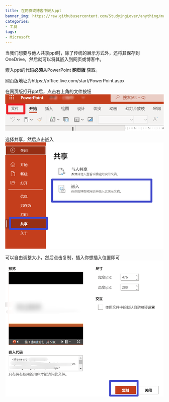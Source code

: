 ```yaml
---
title: 在网页或博客中嵌入ppt
banner_img: https://raw.githubusercontent.com/StudyingLover/anything/main/background.png
categories:
- 工具
tags:
- Microsoft
---
```

当我们想要与他人共享ppt时，除了传统的展示方式外，还将其保存到 OneDrive，然后就可以将其嵌入到网页或博客中。

嵌入ppt的代码**必须**从PowerPoint **网页版** 获取。

网页版地址为https://office.live.com/start/PowerPoint.aspx

在网页版打开ppt后，点击右上角的文件按钮
![](https://raw.githubusercontent.com/StudyingLover/anything/main/20230126203458.png)

选择共享，然后点击嵌入
![](https://raw.githubusercontent.com/StudyingLover/anything/main/20230126203758.png)

可以自由调整大小，然后点击复制，插入你想插入位置即可
![](https://raw.githubusercontent.com/StudyingLover/anything/main/20230126203942.png)